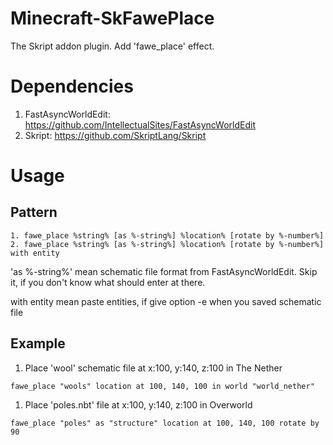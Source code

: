 # Minecraft-SkFawePlace

The Skript addon plugin.
Add 'fawe_place' effect.

# Dependencies

1. FastAsyncWorldEdit: https://github.com/IntellectualSites/FastAsyncWorldEdit
1. Skript: https://github.com/SkriptLang/Skript

# Usage

## Pattern

```
1. fawe_place %string% [as %-string%] %location% [rotate by %-number%]
2. fawe_place %string% [as %-string%] %location% [rotate by %-number%] with entity
```

'as %-string%' mean schematic file format from FastAsyncWorldEdit.
Skip it, if you don't know what should enter at there.

with entity mean paste entities, if give option -e when you saved schematic file


## Example

1. Place 'wool' schematic file at x:100, y:140, z:100 in The Nether
```
fawe_place "wools" location at 100, 140, 100 in world "world_nether"
```

1. Place 'poles.nbt' file at x:100, y:140, z:100 in Overworld
```
fawe_place "poles" as "structure" location at 100, 140, 100 rotate by 90
```
